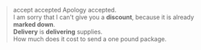 > accept accepted Apology accepted.       
> I am sorry that I can't give you a **discount**, because it is already **marked down**.   
> **Delivery** is **delivering** supplies.    
> How much does it cost to send a one pound package.